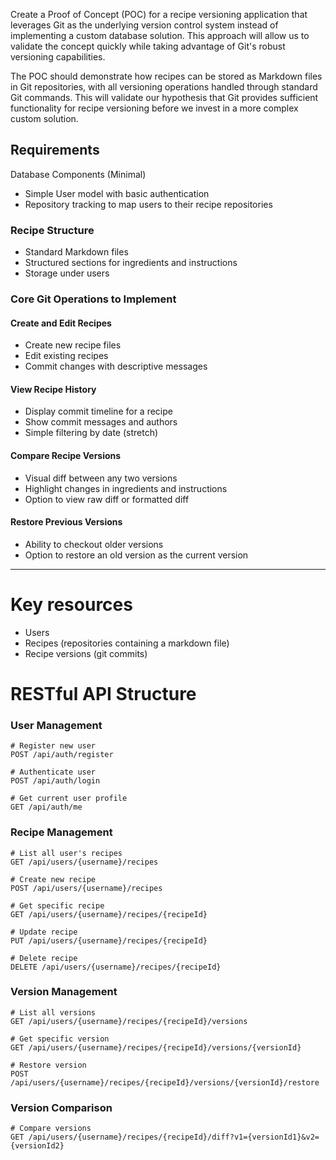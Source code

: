 Create a Proof of Concept (POC) for a recipe versioning application that leverages Git as the underlying version control system instead of implementing a custom database solution. This approach will allow us to validate the concept quickly while taking advantage of Git's robust versioning capabilities.

The POC should demonstrate how recipes can be stored as Markdown files in Git repositories, with all versioning operations handled through standard Git commands. This will validate our hypothesis that Git provides sufficient functionality for recipe versioning before we invest in a more complex custom solution.

## Requirements
Database Components (Minimal)
- Simple User model with basic authentication
- Repository tracking to map users to their recipe repositories

### Recipe Structure

- Standard Markdown files
- Structured sections for ingredients and instructions
- Storage under users

### Core Git Operations to Implement

#### Create and Edit Recipes
- Create new recipe files
- Edit existing recipes
- Commit changes with descriptive messages

#### View Recipe History
- Display commit timeline for a recipe
- Show commit messages and authors
- Simple filtering by date (stretch)

#### Compare Recipe Versions
- Visual diff between any two versions
- Highlight changes in ingredients and instructions
- Option to view raw diff or formatted diff

#### Restore Previous Versions
- Ability to checkout older versions
- Option to restore an old version as the current version

---

# Key resources
- Users
- Recipes (repositories containing a markdown file)
- Recipe versions (git commits)

# RESTful API Structure

### User Management
```
# Register new user
POST /api/auth/register
```

```
# Authenticate user
POST /api/auth/login
```

```
# Get current user profile
GET /api/auth/me
```

### Recipe Management
```
# List all user's recipes
GET /api/users/{username}/recipes
```

```
# Create new recipe
POST /api/users/{username}/recipes
```

```
# Get specific recipe
GET /api/users/{username}/recipes/{recipeId}
```

```
# Update recipe
PUT /api/users/{username}/recipes/{recipeId}
```

```
# Delete recipe
DELETE /api/users/{username}/recipes/{recipeId}
```

### Version Management
```
# List all versions
GET /api/users/{username}/recipes/{recipeId}/versions
```

```
# Get specific version
GET /api/users/{username}/recipes/{recipeId}/versions/{versionId}
```

```
# Restore version
POST /api/users/{username}/recipes/{recipeId}/versions/{versionId}/restore
```

### Version Comparison
```
# Compare versions
GET /api/users/{username}/recipes/{recipeId}/diff?v1={versionId1}&v2={versionId2}
```